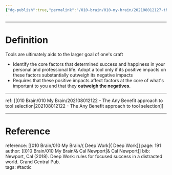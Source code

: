 ```yaml
---
{"dg-publish":true,"permalink":"/010-brain/010-my-brain/202108012127-the-craftsman-approach-to-tool-selection/","created":"2021-08-01T21:27:18.000-04:00","updated":"2025-03-21T15:49:32.515-04:00"}
---
```


---

# Definition
Tools are ultimately aids to the larger goal of one's craft

-   Identify the core factors that determined success and happiness in your personal and professional life. Adopt a tool only if its positive impacts on these factors substantially outweigh its negative impacts
-   Requires that these positive impacts affect factors at the core of what's important to you and that they **outweigh the negatives.**

---

ref: [[010 Brain/010 My Brain/202108012122 - The Any Benefit approach to tool selection\|202108012122 - The Any Benefit approach to tool selection]]

---

# Reference

reference: [[010 Brain/010 My Brain/{ Deep Work\|{ Deep Work]]
page: 191  
author: [[010 Brain/010 My Brain/& Cal Newport\|& Cal Newport]] 
bib: Newport, Cal (2018). Deep Work: rules for focused success in a distracted world. Grand Central Pub.  
tags: #tactic 